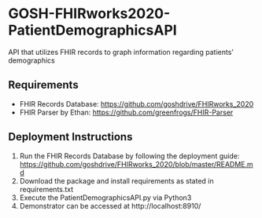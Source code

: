 # GOSH-FHIRworks2020-PatientDemographicsAPI
API that utilizes FHIR records to graph information regarding patients' demographics

## Requirements
- FHIR Records Database: https://github.com/goshdrive/FHIRworks_2020
- FHIR Parser by Ethan: https://github.com/greenfrogs/FHIR-Parser

## Deployment Instructions
1. Run the FHIR Records Database by following the deployment guide: https://github.com/goshdrive/FHIRworks_2020/blob/master/README.md 
2. Download the package and install requirements as stated in requirements.txt
3. Execute the PatientDemographicsAPI.py via Python3
4. Demonstrator can be accessed at http://localhost:8910/
